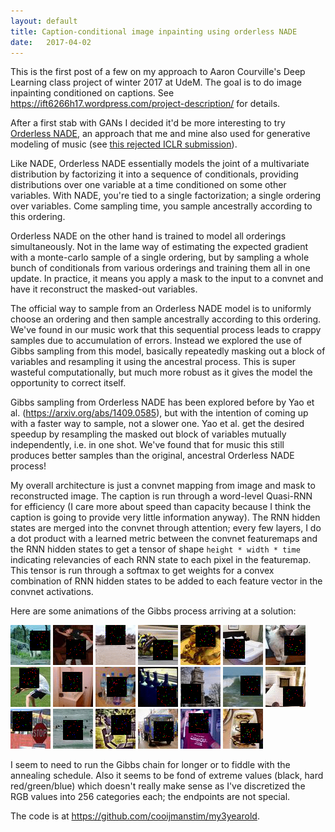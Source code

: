 ```yaml
---
layout: default
title: Caption-conditional image inpainting using orderless NADE
date:   2017-04-02
---
```


This is the first post of a few on my approach to Aaron Courville's Deep Learning class project of winter 2017 at UdeM. The goal is to do image inpainting conditioned on captions. See <https://ift6266h17.wordpress.com/project-description/> for details.

After a first stab with GANs I decided it'd be more interesting to try [Orderless NADE](https://arxiv.org/abs/1310.1757), an approach that me and mine also used for generative modeling of music (see [this rejected ICLR submission](https://openreview.net/forum?id=r1Usiwcex&noteId=r1Usiwcex)).

Like NADE, Orderless NADE essentially models the joint of a multivariate distribution by factorizing it into a sequence of conditionals, providing distributions over one variable at a time conditioned on some other variables. With NADE, you're tied to a single factorization; a single ordering over variables. Come sampling time, you sample ancestrally according to this ordering.

Orderless NADE on the other hand is trained to model all orderings simultaneously. Not in the lame way of estimating the expected gradient with a monte-carlo sample of a single ordering, but by sampling a whole bunch of conditionals from various orderings and training them all in one update. In practice, it means you apply a mask to the input to a convnet and have it reconstruct the masked-out variables.

The official way to sample from an Orderless NADE model is to uniformly choose an ordering and then sample ancestrally according to this ordering. We've found in our music work that this sequential process leads to crappy samples due to accumulation of errors. Instead we explored the use of Gibbs sampling from this model, basically repeatedly masking out a block of variables and resampling it using the ancestral process. This is super wasteful computationally, but much more robust as it gives the model the opportunity to correct itself.

Gibbs sampling from Orderless NADE has been explored before by Yao et al. (<https://arxiv.org/abs/1409.0585>), but with the intention of coming up with a faster way to sample, not a slower one. Yao et al. get the desired speedup by resampling the masked out block of variables mutually independently, i.e. in one shot. We've found that for music this still produces better samples than the original, ancestral Orderless NADE process!

My overall architecture is just a convnet mapping from image and mask to reconstructed image. The caption is run through a word-level Quasi-RNN for efficiency (I care more about speed than capacity because I think the caption is going to provide very little information anyway). The RNN hidden states are merged into the convnet through attention; every few layers, I do a dot product with a learned metric between the convnet featuremaps and the RNN hidden states to get a tensor of shape `height * width * time` indicating relevancies of each RNN state to each pixel in the featuremap. This tensor is run through a softmax to get weights for a convex combination of RNN hidden states to be added to each feature vector in the convnet activations.

Here are some animations of the Gibbs process arriving at a solution:

<img src="/assets/images/sample_2017-04-02/gibbs_0.gif">
<img src="/assets/images/sample_2017-04-02/gibbs_1.gif">
<img src="/assets/images/sample_2017-04-02/gibbs_2.gif">
<img src="/assets/images/sample_2017-04-02/gibbs_3.gif">
<img src="/assets/images/sample_2017-04-02/gibbs_4.gif">
<img src="/assets/images/sample_2017-04-02/gibbs_5.gif">
<img src="/assets/images/sample_2017-04-02/gibbs_6.gif">
<img src="/assets/images/sample_2017-04-02/gibbs_7.gif">
<img src="/assets/images/sample_2017-04-02/gibbs_8.gif">
<img src="/assets/images/sample_2017-04-02/gibbs_9.gif">
<img src="/assets/images/sample_2017-04-02/gibbs_10.gif">
<img src="/assets/images/sample_2017-04-02/gibbs_11.gif">
<img src="/assets/images/sample_2017-04-02/gibbs_12.gif">
<img src="/assets/images/sample_2017-04-02/gibbs_13.gif">
<img src="/assets/images/sample_2017-04-02/gibbs_14.gif">
<img src="/assets/images/sample_2017-04-02/gibbs_15.gif">
<img src="/assets/images/sample_2017-04-02/gibbs_16.gif">
<img src="/assets/images/sample_2017-04-02/gibbs_17.gif">
<img src="/assets/images/sample_2017-04-02/gibbs_18.gif">
<img src="/assets/images/sample_2017-04-02/gibbs_19.gif">

I seem to need to run the Gibbs chain for longer or to fiddle with the annealing schedule. Also it seems to be fond of extreme values (black, hard red/green/blue) which doesn't really make sense as I've discretized the RGB values into 256 categories each; the endpoints are not special.

The code is at <https://github.com/cooijmanstim/my3yearold>.
